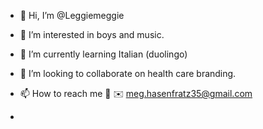- 👋 Hi, I’m @Leggiemeggie
- 👀 I’m interested in boys and music.
- 🌱 I’m currently learning Italian (duolingo)
- 💞️ I’m looking to collaborate on health care branding.






- 📫 How to reach me 📧 ✉️ meg.hasenfratz35@gmail.com 
- 

<!---
Leggiemeggie/Leggiemeggie is a ✨ special ✨ repository because its `README.md` (this file) appears on your GitHub profile.
You can click the Preview link to take a look at your changes.
--->
